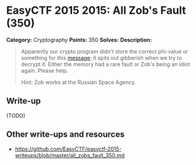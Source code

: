 # EasyCTF 2015 2015: All Zob's Fault (350)

**Category:** Cryptography
**Points:** 350
**Solves:** 
**Description:**

> Apparently our crypto program didn't store the correct phi-value or something for this [message](https://github.com/EasyCTF/easyctf-2015-writeups/files/all_zobs_fault.txt); it spits out gibberish when we try to decrypt it. Either the memory had a rare fault or Zob's being an idiot again. Please help.
> 
> 
> Hint: Zob works at the Russian Space Agency.


## Write-up

(TODO)

## Other write-ups and resources

* <https://github.com/EasyCTF/easyctf-2015-writeups/blob/master/all_zobs_fault_350.md>
